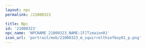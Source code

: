 ```yaml
---
layout: npc
permalink: /21000323

title: Npc
id: '21000323'
npc_name: 'NPCNAME_21000323_NAME:[F]Timaion01'
icon_url: 'portrait/mob/21000323_m_squirrelthiefboy01_p.png'
---
```

